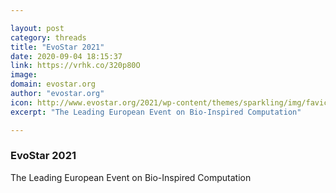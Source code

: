```yaml
---

layout: post
category: threads
title: "EvoStar 2021"
date: 2020-09-04 18:15:37
link: https://vrhk.co/320p80O
image: 
domain: evostar.org
author: "evostar.org"
icon: http://www.evostar.org/2021/wp-content/themes/sparkling/img/favicon.ico
excerpt: "The Leading European Event on Bio-Inspired Computation"

---
```


### EvoStar 2021

The Leading European Event on Bio-Inspired Computation